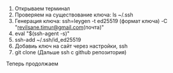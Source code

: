 1) Открываем терминал
2) Проверяем на существование ключа: ls ~/.ssh
3) Генерация ключа: ssh=leygen -t ed25519 (формат ключа) -С "revilsane.timur@gmail.com(почта)"
4) eval "$(ssh-agent -s)"
5) ssh-add ~/.ssh/id_ed25519
6) Добавиь ключ на сайт через настройки, ssh
7) git clone (Дальше ssh c github репозитория)
 
 Теперь продолжаем
